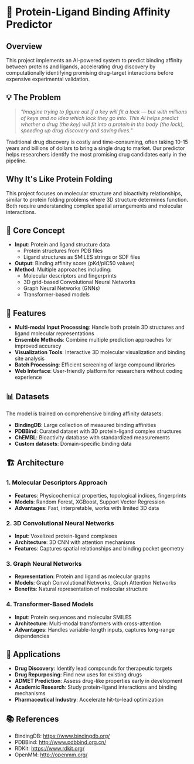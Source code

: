# 🧠 Protein-Ligand Binding Affinity Predictor

## Overview

This project implements an AI-powered system to predict binding affinity between proteins and ligands, accelerating drug discovery by computationally identifying promising drug-target interactions before expensive experimental validation.

## 💡 The Problem

> *"Imagine trying to figure out if a key will fit a lock — but with millions of keys and no idea which lock they go into. This AI helps predict whether a drug (the key) will fit into a protein in the body (the lock), speeding up drug discovery and saving lives."*

Traditional drug discovery is costly and time-consuming, often taking 10-15 years and billions of dollars to bring a single drug to market. Our predictor helps researchers identify the most promising drug candidates early in the pipeline.

## Why It's Like Protein Folding

This project focuses on molecular structure and bioactivity relationships, similar to protein folding problems where 3D structure determines function. Both require understanding complex spatial arrangements and molecular interactions.

## 🎯 Core Concept

- **Input**: Protein and ligand structure data
  - Protein structures from PDB files
  - Ligand structures as SMILES strings or SDF files
- **Output**: Binding affinity score (pKd/pIC50 values)
- **Method**: Multiple approaches including:
  - Molecular descriptors and fingerprints
  - 3D grid-based Convolutional Neural Networks
  - Graph Neural Networks (GNNs)
  - Transformer-based models

## 🚀 Features

- **Multi-modal Input Processing**: Handle both protein 3D structures and ligand molecular representations
- **Ensemble Methods**: Combine multiple prediction approaches for improved accuracy
- **Visualization Tools**: Interactive 3D molecular visualization and binding site analysis
- **Batch Processing**: Efficient screening of large compound libraries
- **Web Interface**: User-friendly platform for researchers without coding experience

## 📊 Datasets

The model is trained on comprehensive binding affinity datasets:

- **BindingDB**: Large collection of measured binding affinities
- **PDBBind**: Curated dataset with 3D protein-ligand complex structures
- **ChEMBL**: Bioactivity database with standardized measurements
- **Custom datasets**: Domain-specific binding data

## 🏗️ Architecture

### 1. Molecular Descriptors Approach
- **Features**: Physicochemical properties, topological indices, fingerprints
- **Models**: Random Forest, XGBoost, Support Vector Regression
- **Advantages**: Fast, interpretable, works with limited 3D data

### 2. 3D Convolutional Neural Networks
- **Input**: Voxelized protein-ligand complexes
- **Architecture**: 3D CNN with attention mechanisms
- **Features**: Captures spatial relationships and binding pocket geometry

### 3. Graph Neural Networks
- **Representation**: Protein and ligand as molecular graphs
- **Models**: Graph Convolutional Networks, Graph Attention Networks
- **Benefits**: Natural representation of molecular structure

### 4. Transformer-Based Models
- **Input**: Protein sequences and molecular SMILES
- **Architecture**: Multi-modal transformers with cross-attention
- **Advantages**: Handles variable-length inputs, captures long-range dependencies

## 🔬 Applications

- **Drug Discovery**: Identify lead compounds for therapeutic targets
- **Drug Repurposing**: Find new uses for existing drugs
- **ADMET Prediction**: Assess drug-like properties early in development
- **Academic Research**: Study protein-ligand interactions and binding mechanisms
- **Pharmaceutical Industry**: Accelerate hit-to-lead optimization

## 📚 References

- BindingDB: https://www.bindingdb.org/
- PDBBind: http://www.pdbbind.org.cn/
- RDKit: https://www.rdkit.org/
- OpenMM: http://openmm.org/